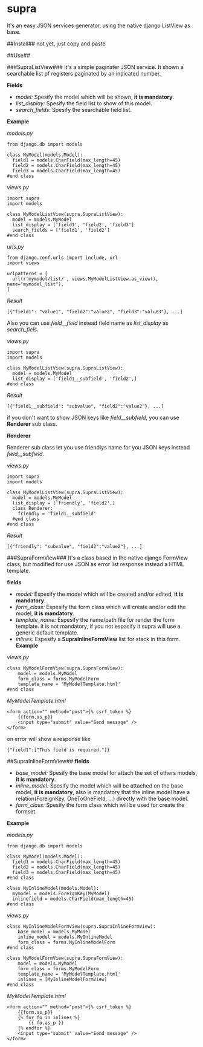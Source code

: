 # supra

It's an easy JSON services generator, using the native django ListView as base.

##Install##
  not yet, just copy and paste

##Use##

###SupraListView###
It's a simple paginater JSON service. It shown a searchable list of registers paginated by an indicated number.

**Fields**
  - *model:* Spesify the model which will be shown, **it is mandatory**.
  - *list_display:* Spesify the field list to show of this model.
  - *search_fields:* Spesify the searchable field list.

**Example**

*models.py*
```
from django.db import models

class MyModel(models.Model):
  field1 = models.CharField(max_length=45)
  field2 = models.CharField(max_length=45)
  field3 = models.CharField(max_length=45)
#end class
```
*views.py*
```
import supra
import models

class MyModelListView(supra.SupraListView):
  model = models.MyModel
  list_display = ['field1', 'field2', 'field3']
  search_fields = ['field1', 'field2']
#end class
```
*urls.py*
```
from django.conf.urls import include, url
import views

urlpatterns = [
  url(r'mymodel/list/', views.MyModelListView.as_view(), name="mymodel_list"),
]
```
*Result*
```
[{"field1": "value1", "field2":"value2", "field3":"value3"}, ...]
```

Also you can use *field__field* instead field name as *list_display* as *search_fiels*.

*views.py*
```
import supra
import models

class MyModelListView(supra.SupraListView):
  model = models.MyModel
  list_display = ['field1__subfield', 'field2',]
#end class
```
*Result*
```
[{"field1__subfield": "subvalue", "field2":"value2"}, ...]
```
if you don't want to show JSON keys like *field__subfield*, you can use **Renderer** sub class.

**Renderer**

Renderer sub class let you use friendlys name for you JSON keys instead *field__subfield*.

*views.py*
```
import supra
import models

class MyModelListView(supra.SupraListView):
  model = models.MyModel
  list_display = ['friendly', 'field2',]
  class Renderer:
    friendly = 'field1__subfield'
  #end class
#end class
```
*Result*
```
[{"friendly": "subvalue", "field2":"value2"}, ...]
```
###SupraFormView###
It's a class based in the native django FormView class, but modified for use JSON as error list response instead a HTML template.

**fields**
- *model:* Espesify the model which will be created and/or edited, **it is mandatory**.
- *form_class:* Espesify the form class which will create and/or edit the model, **it is mandatory**.
- *template_name:* Espesify the name/path file for render the form template. it is not mandatory, if you not espasify it supra will use a generic default template.
- *inlines:* Espesify a **SupraInlineFormView** list for stack in this form.
**Example**

*views.py*
```
class MyModelFormView(supra.SupraFormView):
	model = models.MyModel
	form_class = forms.MyModelForm
	template_name = 'MyModelTemplate.html'
#end class
```
*MyModelTemplate.html*
```
<form action="" method="post">{% csrf_token %}
    {{form.as_p}}
    <input type="submit" value="Send message" />
</form>
```
on error will show a response like
```
{"field1":["This field is required."]}
```
##SupraInlineFormView##
**fields**
- *base_model:* Spesify the base model for attach the set of others models, **it is mandatory**.
- *inline_model:* Spesify the model which will be attached on the base model, **it is mandatory**, also is mandatory that the inline model have a relation(ForeignKey, OneToOneField, ...) directly with the base model.
- *form_class:* Spesify the form class which will be used for create the formset.

**Example**


*models.py*
```
from django.db import models

class MyModel(models.Model):
  field1 = models.CharField(max_length=45)
  field2 = models.CharField(max_length=45)
  field3 = models.CharField(max_length=45)
#end class

class MyInlineModel(models.Model):
  mymodel = models.ForeignKey(MyModel)
  inlinefield = models.CharField(max_length=45)
#end class
```
*views.py*
```
class MyInlineModelFormView(supra.SupraInlineFormView):
	base_model = models.MyModel
	inline_model = models.MyInlineModel
	form_class = forms.MyInlineModelForm
#end class

class MyModelFormView(supra.SupraFormView):
	model = models.MyModel
	form_class = forms.MyModelForm
	template_name = 'MyModelTemplate.html'
	inlines = [MyInlineModelFormView]
#end class
```
*MyModelTemplate.html*
```
<form action="" method="post">{% csrf_token %}
    {{form.as_p}}
    {% for fo in inlines %}
    	{{ fo.as_p }}
    {% endfor %}
    <input type="submit" value="Send message" />
</form>
```
